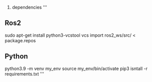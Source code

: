 
1. dependencies
'''
## Ros2
sudo apt-get install python3-vcstool
vcs import ros2_ws/src/ < package.repos 

## Python
python3.9 -m venv my_env
source my_env/bin/activate
pip3 isntall -r requirements.txt
'''